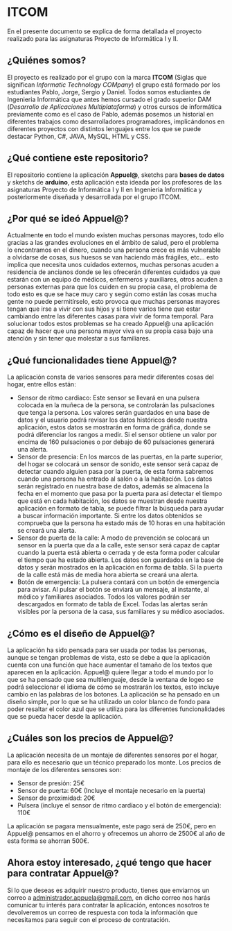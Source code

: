# ITCOM

En el presente documento se explica de forma detallada el proyecto realizado para las asignaturas Proyecto de Informática I y II.

## ¿Quiénes somos?

El proyecto es realizado por el grupo con la marca **ITCOM** (Siglas que significan *Informatic Technology COMpany*) el grupo está formado por los estudiantes Pablo, Jorge, Sergio y Daniel. Todos somos estudiantes de Ingenieria Informática que antes hemos cursado el grado superior DAM (*Desarrollo de Aplicaciones Multiplataforma*) y otros cursos de informática previamente como es el caso de Pablo, además posemos un historial en diferentes trabajos como desarrolladores programadores, implicándonos en diferentes proyectos con distintos lenguajes entre los que se puede destacar Python, C#, JAVA, MySQL, HTML y CSS.

## ¿Qué contiene este repositorio?
El repositorio contiene la aplicación **Appuel@**, sketchs para **bases de datos** y sketchs de **arduino**, esta aplicación esta ideada por los profesores de las asignaturas Proyecto de Informática I y II en Ingenieria Informática y posteriormente diseñada y desarrollada por el grupo ITCOM.

## ¿Por qué se ideó Appuel@?
Actualmente en todo el mundo existen muchas personas mayores, todo ello gracias a las grandes evoluciones en el ámbito de salud, pero el problema lo encontramos en el dinero, cuando una persona crece es más vulnerable a olvidarse de cosas, sus huesos se van haciendo más frágiles, etc… esto implica que necesita unos cuidados externos, muchas personas acuden a residencia de ancianos donde se les ofrecerán diferentes cuidados ya que estarán con un equipo de médicos, enfermeros y auxiliares, otros acuden a personas externas para que los cuiden en su propia casa, el problema de todo esto es que se hace muy caro y según como están las cosas mucha gente no puede permitírselo, esto provoca que muchas personas mayores tengan que irse a vivir con sus hijos y si tiene varios tiene que estar cambiando entre las diferentes casas para vivir de forma temporal. Para solucionar todos estos problemas se ha creado Appuel@ una aplicación capaz de hacer que una persona mayor viva en su propia casa bajo una atención y sin tener que molestar a sus familiares.

## ¿Qué funcionalidades tiene Appuel@?
La aplicación consta de varios sensores para medir diferentes cosas del hogar, entre ellos están:
-	Sensor de ritmo cardiaco: Este sensor se llevará en una pulsera colocada en la muñeca de la persona, se controlarán las pulsaciones que tenga la persona. Los valores serán guardados en una base de datos y el usuario podrá revisar los datos históricos desde nuestra aplicación, estos datos se mostrarán en forma de gráfica, donde se podrá diferenciar los rangos a medir. Si el sensor obtiene un valor por encima de 160 pulsaciones o por debajo de 60 pulsaciones generará una alerta.
-	Sensor de presencia: En los marcos de las puertas, en la parte superior, del hogar se colocará un sensor de sonido, este sensor será capaz de detectar cuando alguien pasa por la puerta, de esta forma sabremos cuando una persona ha entrado al salón o a la habitación. Los datos serán registrado en nuestra base de datos, además se almacena la fecha en el momento que pasa por la puerta para así detectar el tiempo que está en cada habitación, los datos se muestran desde nuestra aplicación en formato de tabla, se puede filtrar la búsqueda para ayudar a buscar información importante. Si entre los datos obtenidos se comprueba que la persona ha estado más de 10 horas en una habitación se creará una alerta.
-	Sensor de puerta de la calle: A modo de prevención se colocará un sensor en la puerta que da a la calle, este sensor será capaz de captar cuando la puerta está abierta o cerrada y de esta forma poder calcular el tiempo que ha estado abierta. Los datos son guardados en la base de datos y serán mostrados en la aplicación en forma de tabla. Si la puerta de la calle está más de media hora abierta se creará una alerta.
-	Botón de emergencia: La pulsera contará con un botón de emergencia para avisar. Al pulsar el botón se enviará un mensaje, al instante, al médico y familiares asociados. 
Todos los valores podrán ser descargados en formato de tabla de Excel. Todas las alertas serán visibles por la persona de la casa, sus familiares y su médico asociados.

## ¿Cómo es el diseño de Appuel@?
La aplicación ha sido pensada para ser usada por todas las personas, aunque se tengan problemas de vista, esto se debe a que la aplicación cuenta con una función que hace aumentar el tamaño de los textos que aparecen en la aplicación.
Appuel@ quiere llegar a todo el mundo por lo que se ha pensado que sea multilenguaje, desde la ventana de logeo se podrá seleccionar el idioma de cómo se mostrarán los textos, esto incluye cambio en las palabras de los botones.
La aplicación se ha pensado en un diseño simple, por lo que se ha utilizado un color blanco de fondo para poder resaltar el color azul que se utiliza para las diferentes funcionalidades que se pueda hacer desde la aplicación.

## ¿Cuáles son los precios de Appuel@?
La aplicación necesita de un montaje de diferentes sensores por el hogar, para ello es necesario que un técnico preparado los monte. Los precios de montaje de los diferentes sensores son:
-	Sensor de presión: 25€
-	Sensor de puerta: 60€ (Incluye el montaje necesario en la puerta)
-	Sensor de proximidad: 20€
-	Pulsera (incluye el sensor de ritmo cardíaco y el botón de emergencia): 110€

La aplicación se pagara mensualmente, este pago será de 250€, pero en Appuel@ pensamos en el ahorro y ofrecemos un ahorro de 2500€ al año de esta forma se ahorran 500€.

## Ahora estoy interesado, ¿qué tengo que hacer para contratar Appuel@?
Si lo que deseas es adquirir nuestro producto, tienes que enviarnos un correo a administrador.appuela@gmail.com, en dicho correo nos harás comunicar tu interés para contratar la aplicación, entonces nosotros te devolveremos un correo de respuesta con toda la información que necesitamos para seguir con el proceso de contratación.
